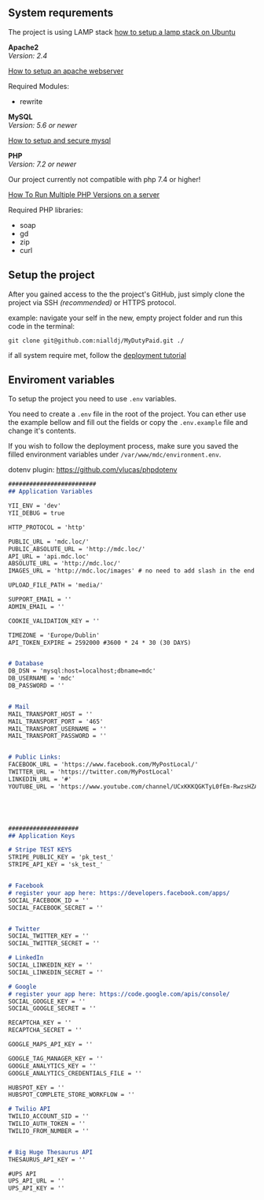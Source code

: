 
## System requrements
The project is using LAMP stack
[how to setup a lamp stack on Ubuntu](https://www.digitalocean.com/community/tutorials/how-to-install-linux-apache-mysql-php-lamp-stack-ubuntu-18-04)


**Apache2**\
_Version: <Badge type="success">2.4</Badge>_

[How to setup an apache webserver](https://www.digitalocean.com/community/tutorials/how-to-install-the-apache-web-server-on-ubuntu-18-04)

Required Modules:
* rewrite

**MySQL**\
_Version: <Badge type="success">5.6 or newer</Badge>_

[How to setup and secure mysql](https://www.digitalocean.com/community/tutorials/how-to-install-mysql-on-ubuntu-18-04)



**PHP**\
_Version: <Badge type="success">7.2  or newer</Badge>_

<Note type="warning">
Our project currently not compatible with php 7.4 or higher!
</Note>


[How To Run Multiple PHP Versions on a server](https://www.digitalocean.com/community/tutorials/how-to-run-multiple-php-versions-on-one-server-using-apache-and-php-fpm-on-ubuntu-18-04)

Required PHP libraries:
* soap
* gd
* zip
* curl



## Setup the project

After you gained access to the the project's GitHub, just simply clone the project via SSH _(recommended)_ or HTTPS protocol.

example:
navigate your self in the new, empty project folder and run this code in the terminal:
```git
git clone git@github.com:nialldj/MyDutyPaid.git ./
```

if all system require met, follow the [deployment tutorial](/installation/deploy)



## Enviroment variables

To setup the project you need to use `.env` variables.

You need to create a `.env` file in the root of the project.
You can ether use the example bellow and fill out the fields or copy the `.env.example` file and change it's contents.

If you wish to follow the deployment process, make sure you saved the filled environment variables under `/var/www/mdc/environment.env`.


dotenv plugin: https://github.com/vlucas/phpdotenv


```markdown
#########################
## Application Variables

YII_ENV = 'dev'
YII_DEBUG = true

HTTP_PROTOCOL = 'http'

PUBLIC_URL = 'mdc.loc/'
PUBLIC_ABSOLUTE_URL = 'http://mdc.loc/'
API_URL = 'api.mdc.loc'
ABSOLUTE_URL = 'http://mdc.loc/'
IMAGES_URL = 'http://mdc.loc/images' # no need to add slash in the end

UPLOAD_FILE_PATH = 'media/'

SUPPORT_EMAIL = ''
ADMIN_EMAIL = ''

COOKIE_VALIDATION_KEY = ''

TIMEZONE = 'Europe/Dublin'
API_TOKEN_EXPIRE = 2592000 #3600 * 24 * 30 (30 DAYS)


# Database
DB_DSN = 'mysql:host=localhost;dbname=mdc'
DB_USERNAME = 'mdc'
DB_PASSWORD = ''


# Mail
MAIL_TRANSPORT_HOST = ''
MAIL_TRANSPORT_PORT = '465'
MAIL_TRANSPORT_USERNAME = ''
MAIL_TRANSPORT_PASSWORD = ''


# Public Links:
FACEBOOK_URL = 'https://www.facebook.com/MyPostLocal/'
TWITTER_URL = 'https://twitter.com/MyPostLocal'
LINKEDIN_URL = '#'
YOUTUBE_URL = 'https://www.youtube.com/channel/UCxKKKQGKTyL0fEm-RwzsHZA?view_as=subscriber'





####################
## Application Keys

# Stripe TEST KEYS
STRIPE_PUBLIC_KEY = 'pk_test_'
STRIPE_API_KEY = 'sk_test_'


# Facebook
# register your app here: https://developers.facebook.com/apps/
SOCIAL_FACEBOOK_ID = ''
SOCIAL_FACEBOOK_SECRET = ''


# Twitter
SOCIAL_TWITTER_KEY = ''
SOCIAL_TWITTER_SECRET = ''

# LinkedIn
SOCIAL_LINKEDIN_KEY = ''
SOCIAL_LINKEDIN_SECRET = ''

# Google
# register your app here: https://code.google.com/apis/console/
SOCIAL_GOOGLE_KEY = ''
SOCIAL_GOOGLE_SECRET = ''

RECAPTCHA_KEY = ''
RECAPTCHA_SECRET = ''

GOOGLE_MAPS_API_KEY = ''

GOOGLE_TAG_MANAGER_KEY = ''
GOOGLE_ANALYTICS_KEY = ''
GOOGLE_ANALYTICS_CREDENTIALS_FILE = ''

HUBSPOT_KEY = ''
HUBSPOT_COMPLETE_STORE_WORKFLOW = ''

# Twilio API
TWILIO_ACCOUNT_SID = ''
TWILIO_AUTH_TOKEN = ''
TWILIO_FROM_NUMBER = ''


# Big Huge Thesaurus API
THESAURUS_API_KEY = ''

#UPS API
UPS_API_URL = ''
UPS_API_KEY = ''

```
